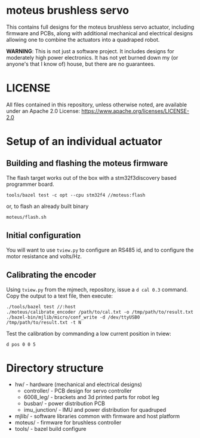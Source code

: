 # moteus brushless servo #

This contains full designs for the moteus brushless servo actuator,
including firmware and PCBs, along with additional mechanical and
electrical designs allowing one to combine the actuators into a
quadraped robot.

**WARNING**: This is not just a software project.  It includes designs
for moderately high power electronics.  It has not yet burned down my
(or anyone's that I know of) house, but there are no guarantees.

# LICENSE #

All files contained in this repository, unless otherwise noted, are
available under an Apache 2.0 License:
https://www.apache.org/licenses/LICENSE-2.0

# Setup of an individual actuator #

## Building and flashing the moteus firmware ##

The flash target works out of the box with a stm32f3discovery based
programmer board.

```
tools/bazel test -c opt --cpu stm32f4 //moteus:flash
```

or, to flash an already built binary

```
moteus/flash.sh
```

## Initial configuration ##

You will want to use `tview.py` to configure an RS485 id, and to
configure the motor resistance and volts/Hz.

## Calibrating the encoder ##

Using `tview.py` from the mjmech, repository, issue a `d cal 0.3`
command.  Copy the output to a text file, then execute:

```
./tools/bazel test //:host
./moteus/calibrate_encoder /path/to/cal.txt -o /tmp/path/to/result.txt
./bazel-bin/mjlib/micro/conf_write -d /dev/ttyUSB0 /tmp/path/to/result.txt -t N
```

Test the calibration by commanding a low current position in tview:

```
d pos 0 0 5
```

# Directory structure #

* hw/ - hardware (mechanical and electrical designs)
  * controller/ - PCB design for servo controller
  * 6008_leg/ - brackets and 3d printed parts for robot leg
  * busbar/ - power distribution PCB
  * imu_junction/ - IMU and power distribution for quadruped
* mjlib/ - software libraries common with firmware and host platform
* moteus/ - firmware for brushless controller
* tools/ - bazel build configure
